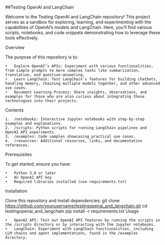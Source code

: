 ##Testing OpenAI and LangChain

Welcome to the Testing OpenAI and LangChain repository! This project serves as a sandbox for exploring, learning, and experimenting with the capabilities of OpenAI’s models and LangChain. Here, you’ll find various scripts, notebooks, and code snippets demonstrating how to leverage these tools effectively.

Overview

The purpose of this repository is to:

	•	Explore OpenAI’s APIs: Experiment with various functionalities, from simple prompts to more complex tasks like summarization, translation, and question-answering.
	•	Learn LangChain: Test LangChain’s features for building chatbots, handling memory, chaining multiple models together, and other advanced use cases.
	•	Document Learning Process: Share insights, observations, and examples for those who are also curious about integrating these technologies into their projects.

Contents

	1.	/notebooks: Interactive Jupyter notebooks with step-by-step examples and explanations.
	2.	/scripts: Python scripts for running LangChain pipelines and OpenAI API experiments.
	3.	/examples: Code samples showcasing practical use cases.
	4.	/resources: Additional resources, links, and documentation references.

Prerequisites

To get started, ensure you have:

	•	Python 3.8 or later
	•	An OpenAI API key
	•	Required libraries installed (use requirements.txt)

Installation

Clone this repository and install dependencies:
    git clone https://github.com/yourusername/testingopenai_and_langchain.git
    cd testingopenai_and_langchain
    pip install -r requirements.txt
Usage

	•	OpenAI API: Test out OpenAI API features by running the scripts in the /scripts directory or by interacting with the Jupyter notebooks.
	•	LangChain: Experiment with LangChain functionalities, including LLM chains and agent implementations, found in the /examples directory.
